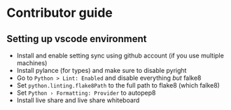 # Contributor guide

## Setting up vscode environment

* Install and enable setting sync using github account (if you use multiple machines)
* Install pylance (for types) and make sure to disable pyright
* Go to `Python > Lint: Enabled` and disable everything *but* falke8
* Set `python.linting.flake8Path` to the full path to flake8 (which falke8)
* Set `Python › Formatting: Provider` to autopep8
* Install live share and live share whiteboard